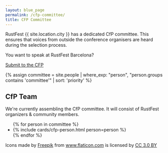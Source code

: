```yaml
---
layout: blue_page
permalink: /cfp-committee/
title: CFP Committee
---
```


<style>
.team {
  align-items: start;
}

.team li {
  flex: 0;
}

.team .name {
  font-size: 1.3em;
}

.team .links {
  display: block;
}

.team .links li {
  margin-right: .5em;
}

.team svg {
  width: 2em; height: 2em;
  vertical-align: -.33em;
}

.team p {
  max-width: 18em;
  font-size: .8em;
  max-height: 9em;
  overflow: hidden;
  text-overflow: ellipsis;

  margin-top: .4em;
}
</style>

RustFest {{ site.location.city }} has a dedicated CfP committee. This ensures that voices from outside the conference organisers are heard during the selection process.

You want to speak at RustFest Barcelona?

<a class="button primary" href="https://cfp.rustfest.eu/events/rustfest-barcelona-2019">
Submit to the CFP
</a>

{% assign committee = site.people | where_exp: "person", "person.groups contains 'committee'" | sort: 'priority'  %}

<section>
  <h2>CfP Team</h2>
  <p>We're currently assembling the CfP committee. It will consist of RustFest organizers & community members.</p>

  <ul class="team">
    {% for person in committee %}
        <li>
          {% include cards/cfp-person.html person=person %}
        </li>
    {% endfor %}
  </ul>
</section>

<div>Icons made by <a href="https://www.flaticon.com/authors/freepik" title="Freepik">Freepik</a> from <a href="https://www.flaticon.com/" title="Flaticon">www.flaticon.com</a> is licensed by <a href="http://creativecommons.org/licenses/by/3.0/" title="Creative Commons BY 3.0" target="_blank">CC 3.0 BY</a></div>
